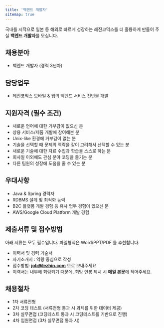 ```yaml
---
title: '백엔드 개발자'
sitemap: true
---
```


국내를 시작으로 일본 등 해외로 빠르게 성장하는 레진코믹스를 더 훌륭하게 만들어 주실 **백엔드 개발자**를 모십니다. 

## 채용분야

- 백엔드 개발자 (경력 3년차) 

## 담당업무

- 레진코믹스 모바일 & 웹의 백엔드 서비스 전반을 개발

## 지원자격 (필수 조건)

- 새로운 언어에 대한 거부감이 없으신 분
- 상용 서비스/제품 개발에 참여해본 분
- Unix-like 환경에 거부감이 없는 분
- 기술을 선택할 때 문제의 맥락을 같이 고려해서 선택할 수 있는 분
- 새로운 기술에 대한 자료 수집과 학습을 스스로 하는 분
- 회사일 이외에도 관심 분야 코딩을 즐기는 분
- 다른 팀원의 성장에 도움을 줄 수 있는 분

## 우대사항

- Java & Spring 경력자
- RDBMS 설계 및 최적화 능력
- B2C 플랫폼 개발 경험 등 유사 업무 경험이 있으신 분
- AWS/Google Cloud Platform 개발 경험

## 제출서류 및 접수방법

아래 서류는 모두 필수입니다. 파일형식은 Word/PPT/PDF 를 추천합니다.

- 이력서 및 경력 기술서 
- 자기소개서 : 역량 중심으로 작성 
- 접수방법: **job@lezhin.com** 으로 보내주세요.
- 이력서는 내부에 회람되기 때문에, 희망 연봉 제시 시 **메일 본문**에 적어주세요.

## 채용절차 

- 1차 서류전형
- 2차 코딩 테스트 (서류전형 통과 시 과제를 위한 데이터 제공)
- 3차 실무면접 (코딩테스트 통과 시 코딩테스트를 기반으로 진행)
- 4차 임원면접 (3차 실무면접 통과 시)
